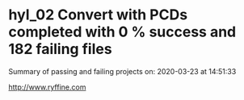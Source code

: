 # hyl_02 Convert with PCDs completed with 0 % success and 182 failing files

Summary of passing and failing projects on: 2020-03-23 at 14:51:33

http://www.ryffine.com
